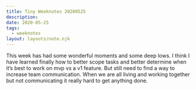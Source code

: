 ```yaml
---
title: Tiny Weeknotes 20200525
description:
date: 2020-05-25
tags:
  - weeknotes
layout: layouts/note.njk
---
```


This week has had some wonderful moments and some deep lows. I think I have learned finally how to better scope tasks and better determine when it’s best to work on mvp vs a v1 feature. But still need to find a way to increase team communication. When we are all living and working together but not communicating it really hard to get anything done.
